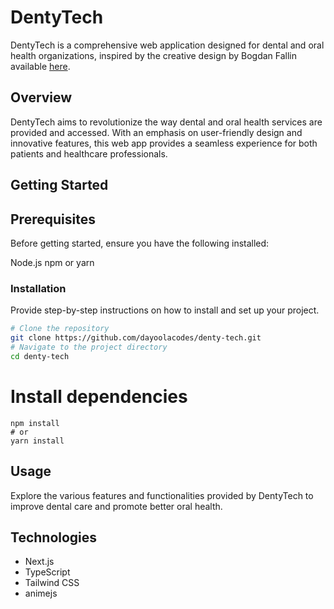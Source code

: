 # DentyTech

DentyTech is a comprehensive web application designed for dental and oral health organizations, inspired by the creative design by Bogdan Fallin available [here](https://dribbble.com/shots/22620941-Dental-Care-Landing-Page).


## Overview

DentyTech aims to revolutionize the way dental and oral health services are provided and accessed. With an emphasis on user-friendly design and innovative features, this web app provides a seamless experience for both patients and healthcare professionals.


## Getting Started
## Prerequisites
Before getting started, ensure you have the following installed:

Node.js
npm or yarn

### Installation

Provide step-by-step instructions on how to install and set up your project.

```bash
# Clone the repository
git clone https://github.com/dayoolacodes/denty-tech.git
# Navigate to the project directory
cd denty-tech
```

# Install dependencies
```
npm install
# or
yarn install
```

## Usage
Explore the various features and functionalities provided by DentyTech to improve dental care and promote better oral health.

## Technologies

- Next.js
- TypeScript
- Tailwind CSS
- animejs
